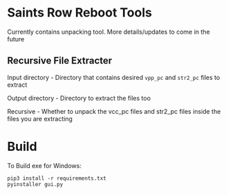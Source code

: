 # Saints Row Reboot Tools

Currently contains unpacking tool. More details/updates to come in the future

## Recursive File Extracter
Input directory - Directory that contains desired `vpp_pc` and `str2_pc` files to extract

Output directory - Directory to extract the files too

Recursive - Whether to unpack the vcc_pc files and str2_pc files inside the files you are extracting

# Build
To Build exe for Windows:
```
pip3 install -r requirements.txt
pyinstaller gui.py
```